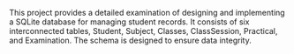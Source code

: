 This project provides a detailed examination of designing and implementing a SQLite database for managing student records.  It consists of six interconnected tables, Student, Subject, Classes, ClassSession, Practical, and Examination. The schema is designed to ensure data integrity.
